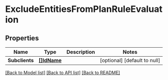 # ExcludeEntitiesFromPlanRuleEvaluation

## Properties
Name | Type | Description | Notes
------------ | ------------- | ------------- | -------------
**Subclients** | [**[]IdName**](IdName.md) |  | [optional] [default to null]

[[Back to Model list]](../README.md#documentation-for-models) [[Back to API list]](../README.md#documentation-for-api-endpoints) [[Back to README]](../README.md)

